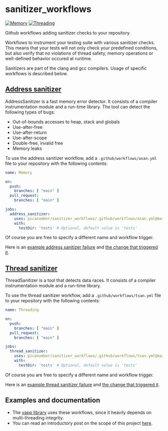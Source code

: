 # sanitizer_workflows

[![Memory](https://github.com/picanumber/sanitizer_workflows/actions/workflows/asan.yml/badge.svg)](https://github.com/picanumber/sanitizer_workflows/actions/workflows/asan.yml)
[![Threading](https://github.com/picanumber/sanitizer_workflows/actions/workflows/tsan.yml/badge.svg)](https://github.com/picanumber/sanitizer_workflows/actions/workflows/tsan.yml)

Github workflows adding sanitizer checks to your repository.

Workflows to instrument your testing suite with various sanitizer checks. This means that your tests will not only check your predefined conditions, but also verify that no violations of thread safety, memory operations or well-defined behavior occured at runtime.

Sanitizers are part of the clang and gcc compilers. Usage of specific workflows is described below.

## [Address sanitizer](https://clang.llvm.org/docs/AddressSanitizer.html)

AddressSanitizer is a fast memory error detector. It consists of a compiler instrumentation module and a run-time library. The tool can detect the following types of bugs:

* Out-of-bounds accesses to heap, stack and globals
* Use-after-free
* Use-after-return
* Use-after-scope
* Double-free, invalid free
* Memory leaks

To use the address sanitizer workflow, add a `.github/workflows/asan.yml` file to your repository with the following contents:

```yaml
name: Memory

on:
  push:
    branches: [ "main" ]
  pull_request:
    branches: [ "main" ]

jobs:
  address_sanitizer:
    uses: picanumber/sanitizer_workflows/.github/workflows/asan.yml@main
    with:
      testDir: 'tests' # Optional, default value is 'tests'
```

Of course you are free to specify a different name and workflow trigger. 

Here is an [example address sanitizer failure](https://github.com/picanumber/sanitizer_workflows/runs/7161397146?check_suite_focus=true#step:7:37) and [the change that triggered it](https://github.com/picanumber/sanitizer_workflows/pull/1/commits/4a75bcf82f516fe51557ff42cbbde4ef33238f2a).

## [Thread sanitizer](https://clang.llvm.org/docs/ThreadSanitizer.html)

ThreadSanitizer is a tool that detects data races. It consists of a compiler instrumentation module and a run-time library.

To use the thread sanitizer workflow, add a `.github/workflows/tsan.yml` file to your repository with the following contents:

```yaml
name: Threading

on:
  push:
    branches: [ "main" ]
  pull_request:
    branches: [ "main" ]

jobs:
  thread_sanitizer:
    uses: picanumber/sanitizer_workflows/.github/workflows/tsan.yml@main  
    with:
      testDir: 'tests' # Optional, default value is 'tests'
```

Of course you are free to specify a different name and workflow trigger. 

Here is an [example thread sanitizer failure](https://github.com/picanumber/sanitizer_workflows/runs/7161765319?check_suite_focus=true#step:7:48) and [the change that triggered it](https://github.com/picanumber/sanitizer_workflows/pull/2/commits/cc83fc8f802e39793aff6ab17b33a9ef83055cdd).

## Examples and documentation

* The [yapp library](https://github.com/picanumber/yapp) uses these workflows, since it heavily depends on multi-threading integrity.
* You can read an introductory post on the scope of this project [here](https://ngathanasiou.wordpress.com/2022/07/04/sanitizers-in-continuous-integration/).
